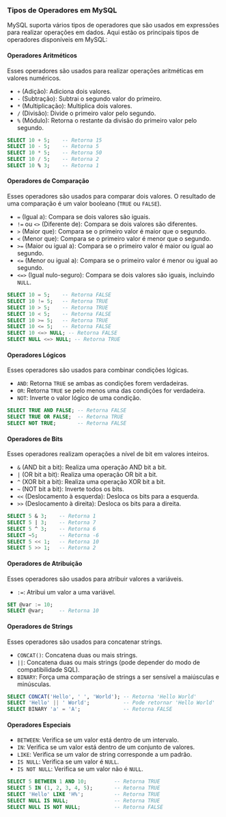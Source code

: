 ### Tipos de Operadores em MySQL

MySQL suporta vários tipos de operadores que são usados em expressões para realizar operações em dados. Aqui estão os principais tipos de operadores disponíveis em MySQL:

#### Operadores Aritméticos
Esses operadores são usados para realizar operações aritméticas em valores numéricos.

- `+` (Adição): Adiciona dois valores.
- `-` (Subtração): Subtrai o segundo valor do primeiro.
- `*` (Multiplicação): Multiplica dois valores.
- `/` (Divisão): Divide o primeiro valor pelo segundo.
- `%` (Módulo): Retorna o restante da divisão do primeiro valor pelo segundo.

```sql
SELECT 10 + 5;    -- Retorna 15
SELECT 10 - 5;    -- Retorna 5
SELECT 10 * 5;    -- Retorna 50
SELECT 10 / 5;    -- Retorna 2
SELECT 10 % 3;    -- Retorna 1
```

#### Operadores de Comparação
Esses operadores são usados para comparar dois valores. O resultado de uma comparação é um valor booleano (`TRUE` ou `FALSE`).

- `=` (Igual a): Compara se dois valores são iguais.
- `!=` ou `<>` (Diferente de): Compara se dois valores são diferentes.
- `>` (Maior que): Compara se o primeiro valor é maior que o segundo.
- `<` (Menor que): Compara se o primeiro valor é menor que o segundo.
- `>=` (Maior ou igual a): Compara se o primeiro valor é maior ou igual ao segundo.
- `<=` (Menor ou igual a): Compara se o primeiro valor é menor ou igual ao segundo.
- `<=>` (Igual nulo-seguro): Compara se dois valores são iguais, incluindo `NULL`.

```sql
SELECT 10 = 5;    -- Retorna FALSE
SELECT 10 != 5;   -- Retorna TRUE
SELECT 10 > 5;    -- Retorna TRUE
SELECT 10 < 5;    -- Retorna FALSE
SELECT 10 >= 5;   -- Retorna TRUE
SELECT 10 <= 5;   -- Retorna FALSE
SELECT 10 <=> NULL; -- Retorna FALSE
SELECT NULL <=> NULL; -- Retorna TRUE
```

#### Operadores Lógicos
Esses operadores são usados para combinar condições lógicas.

- `AND`: Retorna `TRUE` se ambas as condições forem verdadeiras.
- `OR`: Retorna `TRUE` se pelo menos uma das condições for verdadeira.
- `NOT`: Inverte o valor lógico de uma condição.

```sql
SELECT TRUE AND FALSE; -- Retorna FALSE
SELECT TRUE OR FALSE;  -- Retorna TRUE
SELECT NOT TRUE;       -- Retorna FALSE
```

#### Operadores de Bits
Esses operadores realizam operações a nível de bit em valores inteiros.

- `&` (AND bit a bit): Realiza uma operação AND bit a bit.
- `|` (OR bit a bit): Realiza uma operação OR bit a bit.
- `^` (XOR bit a bit): Realiza uma operação XOR bit a bit.
- `~` (NOT bit a bit): Inverte todos os bits.
- `<<` (Deslocamento à esquerda): Desloca os bits para a esquerda.
- `>>` (Deslocamento à direita): Desloca os bits para a direita.

```sql
SELECT 5 & 3;    -- Retorna 1
SELECT 5 | 3;    -- Retorna 7
SELECT 5 ^ 3;    -- Retorna 6
SELECT ~5;       -- Retorna -6
SELECT 5 << 1;   -- Retorna 10
SELECT 5 >> 1;   -- Retorna 2
```

#### Operadores de Atribuição
Esses operadores são usados para atribuir valores a variáveis.

- `:=`: Atribui um valor a uma variável.

```sql
SET @var := 10;
SELECT @var;     -- Retorna 10
```

#### Operadores de Strings
Esses operadores são usados para concatenar strings.

- `CONCAT()`: Concatena duas ou mais strings.
- `||`: Concatena duas ou mais strings (pode depender do modo de compatibilidade SQL).
- `BINARY`: Força uma comparação de strings a ser sensível a maiúsculas e minúsculas.

```sql
SELECT CONCAT('Hello', ' ', 'World'); -- Retorna 'Hello World'
SELECT 'Hello' || ' World';           -- Pode retornar 'Hello World'
SELECT BINARY 'a' = 'A';              -- Retorna FALSE
```

#### Operadores Especiais
- `BETWEEN`: Verifica se um valor está dentro de um intervalo.
- `IN`: Verifica se um valor está dentro de um conjunto de valores.
- `LIKE`: Verifica se um valor de string corresponde a um padrão.
- `IS NULL`: Verifica se um valor é `NULL`.
- `IS NOT NULL`: Verifica se um valor não é `NULL`.

```sql
SELECT 5 BETWEEN 1 AND 10;         -- Retorna TRUE
SELECT 5 IN (1, 2, 3, 4, 5);       -- Retorna TRUE
SELECT 'Hello' LIKE 'H%';          -- Retorna TRUE
SELECT NULL IS NULL;               -- Retorna TRUE
SELECT NULL IS NOT NULL;           -- Retorna FALSE
```
